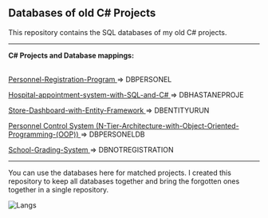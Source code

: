 ## Databases of old C# Projects 

This repository contains the SQL databases of my old C# projects. 
<hr>

<div>
 <b> C# Projects and Database mappings: </b> <br> <br>

<a href="https://github.com/ozcanbayram/Personnel-Registration-Program"> Personnel-Registration-Program </a>  => DBPERSONEL  <br>

<a href="https://github.com/ozcanbayram/Hospital-appointment-system-with-SQL-and-C--"> Hospital-appointment-system-with-SQL-and-C# </a>  => DBHASTANEPROJE <br>

<a href="https://github.com/ozcanbayram/Store-Dashboard-with-Entity-Framework"> Store-Dashboard-with-Entity-Framework </a>  => DBENTITYURUN <br>

<a href="https://github.com/ozcanbayram/N-Tier-Architecture-with-Object-Oriented-Programming--OOP-">Personnel Control System (N-Tier-Architecture-with-Object-Oriented-Programming-(OOP)) </a>  => DBPERSONELDB <br>

<a href="https://github.com/ozcanbayram/School-Grading-System"> School-Grading-System </a>  => DBNOTREGISTRATION <br>

</div> <hr>


<p>
 You can use the databases here for matched projects. I created this repository to keep all databases together and bring the forgotten ones together in a single repository.
 <br>
 
</p>

 ![Langs](https://skillicons.dev/icons?i=mysql,cs,")
